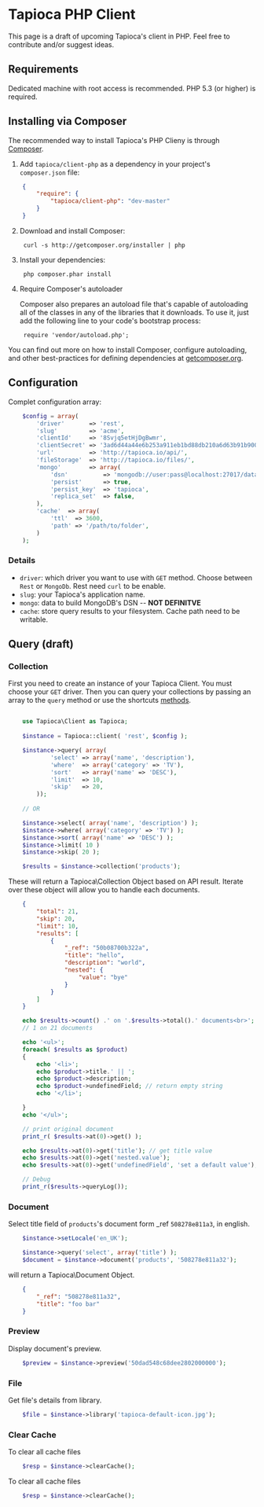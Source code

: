 # Tapioca PHP Client

This page is a draft of upcoming Tapioca's client in PHP. Feel free to contribute and/or suggest ideas.

## Requirements

Dedicated machine with root access is recommended. PHP 5.3 (or higher) is required.

## Installing via Composer

The recommended way to install Tapioca's PHP Clieny is through [Composer](http://getcomposer.org).

1. Add ``tapioca/client-php`` as a dependency in your project's ``composer.json`` file:

```json
    {
        "require": {
            "tapioca/client-php": "dev-master"
        }
    }
```


2. Download and install Composer:

        curl -s http://getcomposer.org/installer | php

3. Install your dependencies:

        php composer.phar install

4. Require Composer's autoloader

    Composer also prepares an autoload file that's capable of autoloading all of the classes in any of the libraries that it downloads. To use it, just add the following line to your code's bootstrap process:

        require 'vendor/autoload.php';

You can find out more on how to install Composer, configure autoloading, and other best-practices for defining dependencies at [getcomposer.org](http://getcomposer.org).


## Configuration

Complet configuration array:

```php
	$config = array(
		'driver'       => 'rest',
		'slug'         => 'acme',
        'clientId'     => '8Svjq5etHjDgBwmr',
        'clientSecret' => '3ad6d44a44e6b253a911eb1bd88db210a6d63b91b90036ffdf8bccb539c15d7e',
        'url'          => 'http://tapioca.io/api/',
        'fileStorage'  => 'http://tapioca.io/files/',
		'mongo'        => array(
            'dsn'          => 'mongodb://user:pass@localhost:27017/databaseName',
            'persist'      => true,
            'persist_key'  => 'tapioca',
            'replica_set'  => false,
		),
		'cache'  => array(
			'ttl'  => 3600,
			'path' => '/path/to/folder',
		)
	);
```

### Details

- `driver`: which driver you want to use with `GET` method. Choose between `Rest` or `MongoDb`. Rest need `curl` to be enable.
- `slug`: your Tapioca's application name. 
- `mongo`: data to build MongoDB's DSN -- __NOT DEFINITVE__
- `cache`: store query results to your filesystem. Cache path need to be writable.

## Query (draft)

### Collection

First you need to create an instance of your Tapioca Client. You must choose your `GET` driver. Then you can query your collections by passing an array to the `query` method or use the shortcuts [methods](#methods).

```php

    use Tapioca\Client as Tapioca;
    
	$instance = Tapioca::client( 'rest', $config );

	$instance->query( array(
			'select' => array('name', 'description'),
			'where'  => array('category' => 'TV'),
			'sort'   => array('name' => 'DESC'),
			'limit'  => 10,
			'skip'   => 20,
		));
	
	// OR

	$instance->select( array('name', 'description') );
	$instance->where( array('category' => 'TV') );
	$instance->sort( array('name' => 'DESC') );
	$instance->limit( 10 )
	$instance->skip( 20 );

	$results = $instance->collection('products');

```

These will return a Tapioca\Collection Object based on API result. 
Iterate over these object will allow you to handle each documents. 

```json
    {
        "total": 21,
        "skip": 20,
        "limit": 10,
        "results": [
            {
                "_ref": "50b08700b322a",
                "title": "hello",
                "description": "world",
                "nested": {
                    "value": "bye"
                }
            }
        ]
    }
```

```php
    echo $results->count() .' on '.$results->total().' documents<br>';
    // 1 on 21 documents

    echo '<ul>';
    foreach( $results as $product)
    {
        echo '<li>';
        echo $product->title.' || ';
        echo $product->description;
        echo $product->undefinedField; // return empty string
        echo '</li>';

    }
    echo '</ul>';

    // print original document
    print_r( $results->at(0)->get() ); 

    echo $results->at(0)->get('title'); // get title value
    echo $results->at(0)->get('nested.value');
    echo $results->at(0)->get('undefinedField', 'set a default value');

    // Debug 
    print_r($results->queryLog());
```

### Document

Select title field of `products`'s document form _ref `508278e811a3`, in english.

```php
    $instance->setLocale('en_UK');

    $instance->query('select', array('title') );
    $document = $instance->document('products', '508278e811a32');
```

will return a Tapioca\Document Object.

```json
	{
	    "_ref": "508278e811a32",
	    "title": "foo bar"
	}
```

### Preview

Display document's preview.

```php
	$preview = $instance->preview('50dad548c68dee2802000000');
```

### File

Get file's details from library.

```php
	$file = $instance->library('tapioca-default-icon.jpg');
```

### Clear Cache

To clear all cache files

```php
    $resp = $instance->clearCache();
```

To clear all cache files

```php
    $resp = $instance->clearCache();
```